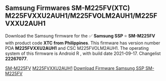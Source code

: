 <h2>Samsung Firmwares SM-M225FV(XTC) M225FVXXU2AUH1/M225FVOLM2AUH1/M225FVXXU2AUH1</h2>
Download the Samsung firmware for the ✅ <strong>Samsung SSP </strong> ⭐ <strong>SM-M225FV</strong> with product code <strong>XTC</strong> <strong> from Philippines</strong>. This firmware has version number PDA <strong>M225FVXXU2AUH1</strong> and CSC M225FVOLM2AUH1. The operating system of this firmware is Android R , with build date 2021-09-17. Changelist <strong>22267077</strong>.


[SM-M225FV](https://samfirm.shop/samsung/model/SM-M225FV)
[M225FVXXU2AUH1](https://samfirm.shop/samsung/pda/M225FVXXU2AUH1)
[Download Firmware Samsung SSP SM-M225FV](https://samfirm.shop/samsung/firmware/458404)
